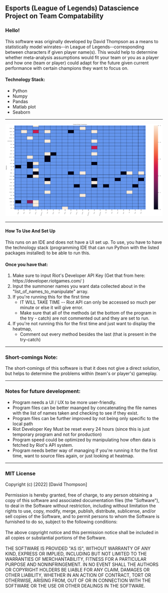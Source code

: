 <h2> Esports (League of Legends) Datascience Project on Team Compatability </h2>
<h3> Hello! </h3> 
<div>
    <section name="summary">
      <p>
        This software was originally developed by David Thompson as a means to statistically model 
        winrates--in League of Legends--corresponding between characters if given player name(s). This would help to determine 
        whether meta-analysis assumptions would fit your team or you as a player and how one (team or player)
        could adapt for the future given current performance with certain champions they want to focus on. 
      </p>
      <h4> Technology Stack: </h4>
        <ul> 
          <li> Python </li>
          <li> Numpy </li>
          <li> Pandas </li>
          <li> Matlab plot </li>
          <li> Seaborn </li> 
        <ul> 
    </section>
    <hr>
    <img src="HeatMapExample01.png" alt="Heatmap Image Example" title="Heatmap Example">
    <hr>
    <section name="how-to-use">
      <h4> How To Use And Set Up </h4> 
      <p>
        This runs on an IDE and does not have a UI set up. To use, you have to have the technology stack
       (programming IDE that can run Python with the listed packages installed) to be able to run this. 
        <br>
      <h4> Once you have that: </h4>
      </p> 
      <ol> 
        <li> Make sure to input Riot's Developer API Key (Get that from here: https://developer.riotgames.com/ )
        <li> Input the summoner names you want data collected about in the "list_of_names_to_manipulate" array. 
        <li> If you're running this for the first time 
          <ul>
             <li> IT WILL TAKE TIME -- Riot API can only be accessed so much per minute or else it will give error.
             <li> Make sure that all of the methods (at the bottom of the program in the try - catch) are not commented out and they are set to run. 
          </ul>
         <li> If you're not running this for the first time and just want to display the heatmap, 
           <ul>
             <li> Comment out every method besides the last (that is present in the try-catch) 
          </ul>
      <ol>
    </section>
    <hr>
      <section name="short-comings">
        <h3> Short-comings Note: </h3>
        <p>
          The short-comings of this software is that it does not give a direct solution, but helps to determine
          the problems within (team's or player's) gameplay. 
        </p>
    </section>
    <hr>
      <section name="notes"> 
        <h3> Notes for future development: </h3>
         <ul>
           <li> Program needs a UI / UX to be more user-friendly. </li>
           <li> Program files can be better maanged by concatenating the file names with the list of names taken and checking to see if they exist. </li>
           <li> Program files can be further improved by not being only specific to the local path </li> 
           <li> Riot Developer Key Must be reset every 24 hours (since this is just temporary program and not for production)
           <li> Program speed could be optimized by manipulating how often data is fetched by Riot's API system. 
           <li> Program needs better way of managing if you're running it for the first time, want to source files again, or just looking at heatmap.
         </ul>
      </section>
    <hr>
    <section name="copyright">
    <h3> MIT License </h3>
    <p> 
        Copyright (c) [2022] [David Thompson]
        <br>
        <br>
        Permission is hereby granted, free of charge, to any person obtaining a copy
        of this software and associated documentation files (the "Software"), to deal
        in the Software without restriction, including without limitation the rights
        to use, copy, modify, merge, publish, distribute, sublicense, and/or sell
        copies of the Software, and to permit persons to whom the Software is
        furnished to do so, subject to the following conditions:
        <br>
        <br>
        The above copyright notice and this permission notice shall be included in all
        copies or substantial portions of the Software.
        <br>
        <br>
        THE SOFTWARE IS PROVIDED "AS IS", WITHOUT WARRANTY OF ANY KIND, EXPRESS OR
        IMPLIED, INCLUDING BUT NOT LIMITED TO THE WARRANTIES OF MERCHANTABILITY,
        FITNESS FOR A PARTICULAR PURPOSE AND NONINFRINGEMENT. IN NO EVENT SHALL THE
        AUTHORS OR COPYRIGHT HOLDERS BE LIABLE FOR ANY CLAIM, DAMAGES OR OTHER
        LIABILITY, WHETHER IN AN ACTION OF CONTRACT, TORT OR OTHERWISE, ARISING FROM,
        OUT OF OR IN CONNECTION WITH THE SOFTWARE OR THE USE OR OTHER DEALINGS IN THE
        SOFTWARE.
      </p>
    </section>
<div> 
